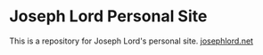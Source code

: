 # Joseph Lord Personal Site

This is a repository for Joseph Lord's personal site.
[josephlord.net](https://www.josephlord.net)
